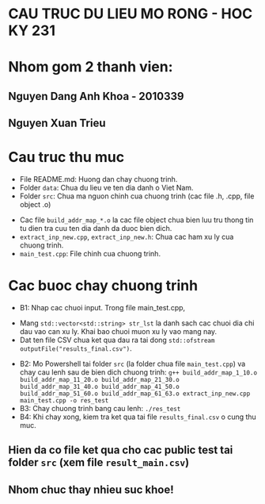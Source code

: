 # CAU TRUC DU LIEU MO RONG - HOC KY 231

# Nhom gom 2 thanh vien:

## Nguyen Dang Anh Khoa - 2010339

## Nguyen Xuan Trieu

# Cau truc thu muc

- File README.md: Huong dan chay chuong trinh.
- Folder `data`: Chua du lieu ve ten dia danh o Viet Nam.
- Folder `src`: Chua ma nguon chinh cua chuong trinh (cac file .h, .cpp, file object .o)

* Cac file `build_addr_map_*.o` la cac file object chua bien luu tru thong tin tu dien tra cuu ten dia danh da duoc bien dich.
* `extract_inp_new.cpp`, `extract_inp_new.h`: Chua cac ham xu ly cua chuong trinh.
* `main_test.cpp`: File chinh cua chuong trinh.

# Cac buoc chay chuong trinh

- B1: Nhap cac chuoi input. Trong file main_test.cpp,

* Mang `std::vector<std::string> str_lst` la danh sach cac chuoi dia chi dau vao can xu ly. Khai bao chuoi muon xu ly vao mang nay.
* Dat ten file CSV chua ket qua dau ra tai dong `std::ofstream outputFile("results_final.csv")`.

- B2: Mo Powershell tai folder `src` (la folder chua file `main_test.cpp`) va chay cau lenh sau de bien dich chuong trinh:
  `g++ build_addr_map_1_10.o build_addr_map_11_20.o build_addr_map_21_30.o build_addr_map_31_40.o build_addr_map_41_50.o build_addr_map_51_60.o build_addr_map_61_63.o extract_inp_new.cpp main_test.cpp -o res_test`
- B3: Chay chuong trinh bang cau lenh:
  `./res_test`
- B4: Khi chay xong, kiem tra ket qua tai file `results_final.csv` o cung thu muc.

## Hien da co file ket qua cho cac public test tai folder `src` (xem file `result_main.csv`)

## Nhom chuc thay nhieu suc khoe!
